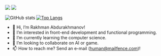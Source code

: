 ![](https://img.shields.io/badge/OS-Linux-informational?style=flat&logo=linux&logoColor=white&color=2bbc8a)
![](https://img.shields.io/badge/Code-TypeScript-informational?style=flat&logo=typescript&logoColor=white&color=2bbc8a)

![GitHub stats](https://github-readme-stats.vercel.app/api?username=rabdurakhmanov&show_icons=true&theme=react&bg_color=22272E&count_private=true)
[![Top Langs](https://github-readme-stats.vercel.app/api/top-langs/?username=rabdurakhmanov&layout=compact&theme=react&bg_color=22272E&langs_count=8)](https://github.com/rabdurakhmanov)

- 👋 Hi, I’m Rakhman Abdurakhmanov!
- 👀 I’m interested in front-end development and functional programming.
- 🌱 I’m currently learning the computer science.
- 💞️ I’m looking to collaborate on AI or game.
- 📫 How to reach me? Send an e-mail (human@mailfence.com)!
